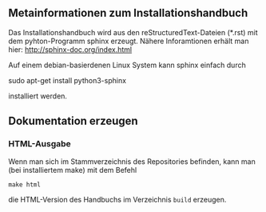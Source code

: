Metainformationen zum Installationshandbuch
-------------------------------------------

Das Installationshandbuch wird aus den reStructuredText-Dateien (*.rst)
mit dem pyhton-Programm sphinx erzeugt. Nähere Inforamtionen erhält man 
hier: http://sphinx-doc.org/index.html

Auf einem debian-basierdenen Linux System kann sphinx einfach 
durch 

sudo apt-get install python3-sphinx

installiert werden.

Dokumentation erzeugen
----------------------

### HTML-Ausgabe


Wenn man sich im Stammverzeichnis des Repositories befinden, kann man (bei installiertem make) mit dem Befehl

    make html 

die HTML-Version des Handbuchs im Verzeichnis `build` erzeugen.




